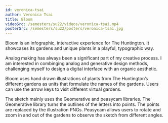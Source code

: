 ```yaml
---
id: veronica-tsai
author: Veronica Tsai
title: Bloom
videoSrc: /semesters/su22/videos/veronica-tsai.mp4
posterSrc: /semesters/su22/posters/veronica-tsai.jpg
---
```


Bloom is an infographic, interactive experience for The Huntington. It showcases its gardens and unique plants in a playful, typographic way.

Analog making has always been a significant part of my creative process. I am interested in combinging analog and generative design methods, challenging myself to design a digital interface with an organic aesthetic.

Bloom uses hand drawn illustrations of plants from The Huntington’s different gardens as units that formulate the names of the gardens. Users can use the arrow keys to visit different virtual gardens.

The sketch mainly uses the Geomerative and peasycam libraries. The Geomerative library turns the outlines of the letters into points. The points are replaced by the illustration PNGs. Peasycam allows users to rotate and zoom in and out of the gardens to observe the sketch from different angles.
